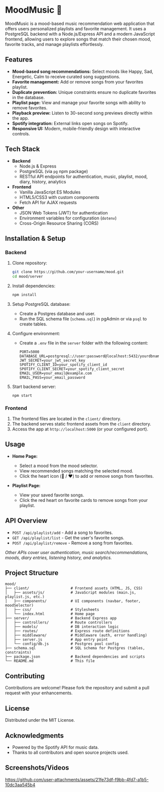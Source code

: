 
# MoodMusic 🎵

MoodMusic is a mood-based music recommendation web application that offers users personalized playlists and favorite management. It uses a PostgreSQL backend with a Node.js/Express API and a modern JavaScript frontend, allowing users to explore songs that match their chosen mood, favorite tracks, and manage playlists effortlessly.

## Features

- **Mood-based song recommendations:** Select moods like Happy, Sad, Energetic, Calm to receive curated song suggestions.
- **Favorite management:** Add or remove songs from your favorites playlist.
- **Duplicate prevention:** Unique constraints ensure no duplicate favorites in the database.
- **Playlist page:** View and manage your favorite songs with ability to remove favorites.
- **Playback preview:** Listen to 30-second song previews directly within the app.
- **Spotify integration:** External links open songs on Spotify.
- **Responsive UI:** Modern, mobile-friendly design with interactive controls.

## Tech Stack

- **Backend**
  - Node.js & Express
  - PostgreSQL (via `pg` npm package)
  - RESTful API endpoints for authentication, music, playlist, mood, diary, history, analytics
- **Frontend**
  - Vanilla JavaScript ES Modules
  - HTML5/CSS3 with custom components
  - Fetch API for AJAX requests
- **Other**
  - JSON Web Tokens (JWT) for authentication
  - Environment variables for configuration (`dotenv`)
  - Cross-Origin Resource Sharing (CORS)

## Installation & Setup

### Backend

1. Clone repository:
    ```bash
    git clone https://github.com/your-username/mood.git
    cd mood/server
    ```

2. Install dependencies:
    ```bash
    npm install
    ```

3. Setup PostgreSQL database:
   - Create a Postgres database and user.
   - Run the SQL schema file (`schema.sql`) in pgAdmin or via `psql` to create tables.

4. Configure environment:
   - Create a `.env` file in the `server` folder with the following content:
     ```
     PORT=5000
     DATABASE_URL=postgresql://user:password@localhost:5432/yourdbname
     JWT_SECRET=your_jwt_secret_key
     SPOTIFY_CLIENT_ID=your_spotify_client_id
     SPOTIFY_CLIENT_SECRET=your_spotify_client_secret
     EMAIL_USER=your_email@example.com
     EMAIL_PASS=your_email_password
     ```

5. Start backend server:
    ```bash
    npm start
    ```

### Frontend

1. The frontend files are located in the `client/` directory.
2. The backend serves static frontend assets from the `client` directory.
3. Access the app at `http://localhost:5000` (or your configured port).

## Usage

- **Home Page:**
  - Select a mood from the mood selector.
  - View recommended songs matching the selected mood.
  - Click the heart icon (🤍 / ❤️) to add or remove songs from favorites.

- **Playlist Page:**
  - View your saved favorite songs.
  - Click the red heart on favorite cards to remove songs from your playlist.

## API Overview

- `POST /api/playlist/add` - Add a song to favorites.
- `GET /api/playlist/list` - Get the user's favorite songs.
- `POST /api/playlist/remove` - Remove a song from favorites.

*Other APIs cover user authentication, music search/recommendations, moods, diary entries, listening history, and analytics.*

## Project Structure

```
mood/
├── client/                   # Frontend assets (HTML, JS, CSS)
│   ├── assets/js/            # JavaScript modules (main.js, playlist.js, etc.)
│   ├── components/           # UI components (navbar, footer, moodSelector)
│   ├── css/                  # Stylesheets
│   └── index.html            # Home page
├── server/                   # Backend Express app
│   ├── controllers/          # Route controllers
│   ├── models/               # DB interaction logic
│   ├── routes/               # Express route definitions
│   ├── middleware/           # Middleware (auth, error handling)
│   ├── server.js             # App entry point
│   └── config/db.js          # Postgres pool config
├── schema.sql                # SQL schema for Postgres (tables, constraints)
├── package.json              # Backend dependencies and scripts
└── README.md                 # This file
```

## Contributing

Contributions are welcome! Please fork the repository and submit a pull request with your enhancements.

## License

Distributed under the MIT License.

## Acknowledgments

- Powered by the Spotify API for music data.
- Thanks to all contributors and open source projects used.

## Screenshots/Videos


https://github.com/user-attachments/assets/21fe73df-f9bb-4fd7-a1b5-10dc3aa545b4

